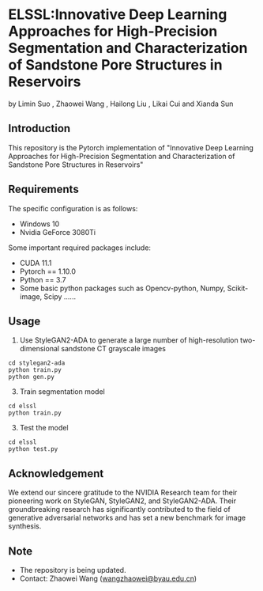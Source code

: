 # ELSSL:Innovative Deep Learning Approaches for High-Precision Segmentation and Characterization of Sandstone Pore Structures in Reservoirs
by Limin Suo , Zhaowei Wang , Hailong Liu , Likai Cui and Xianda Sun
## Introduction
This repository is the Pytorch implementation of "Innovative Deep Learning Approaches for High-Precision Segmentation and Characterization of Sandstone Pore Structures in Reservoirs"
## Requirements
The specific configuration is as follows:

* Windows 10
* Nvidia GeForce 3080Ti
  
Some important required packages include:

* CUDA 11.1
* Pytorch == 1.10.0
* Python == 3.7
* Some basic python packages such as Opencv-python, Numpy, Scikit-image,  Scipy ......

## Usage
1. Use StyleGAN2-ADA to generate a large number of high-resolution two-dimensional sandstone CT grayscale images
```
cd stylegan2-ada
python train.py
python gen.py
```
3. Train segmentation model
```
cd elssl
python train.py
```
3. Test the model
```
cd elssl
python test.py
```

## Acknowledgement

We extend our sincere gratitude to the NVIDIA Research team for their pioneering work on StyleGAN, StyleGAN2, and StyleGAN2-ADA. Their groundbreaking research has significantly contributed to the field of generative adversarial networks and has set a new benchmark for image synthesis.

## Note
* The repository is being updated.
* Contact: Zhaowei Wang (wangzhaowei@byau.edu.cn)
